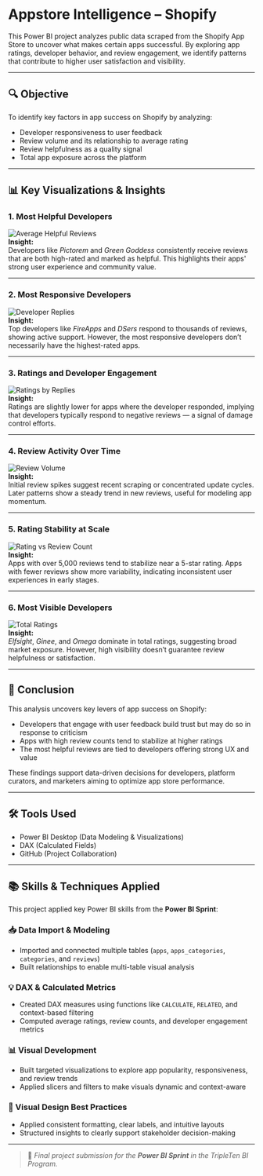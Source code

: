 # Appstore Intelligence – Shopify

This Power BI project analyzes public data scraped from the Shopify App Store to uncover what makes certain apps successful. By exploring app ratings, developer behavior, and review engagement, we identify patterns that contribute to higher user satisfaction and visibility.

---

## 🔍 Objective

To identify key factors in app success on Shopify by analyzing:

- Developer responsiveness to user feedback  
- Review volume and its relationship to average rating  
- Review helpfulness as a quality signal  
- Total app exposure across the platform

---

## 📊 Key Visualizations & Insights

### 1. Most Helpful Developers  
![Average Helpful Reviews](visualizations/average_of_helpful_reviews_by_developer.png)  
**Insight:**  
Developers like *Pictorem* and *Green Goddess* consistently receive reviews that are both high-rated and marked as helpful. This highlights their apps' strong user experience and community value.

---

### 2. Most Responsive Developers  
![Developer Replies](visualizations/sum_of_deleoper_answered_by_developer.png)  
**Insight:**  
Top developers like *FireApps* and *DSers* respond to thousands of reviews, showing active support. However, the most responsive developers don’t necessarily have the highest-rated apps.

---

### 3. Ratings and Developer Engagement  
![Ratings by Replies](visualizations/average_of_rating_by_developer_answered.png)  
**Insight:**  
Ratings are slightly lower for apps where the developer responded, implying that developers typically respond to negative reviews — a signal of damage control efforts.

---

### 4. Review Activity Over Time  
![Review Volume](visualizations/sum_of_reviews_count_by_last_mod.png)  
**Insight:**  
Initial review spikes suggest recent scraping or concentrated update cycles. Later patterns show a steady trend in new reviews, useful for modeling app momentum.

---

### 5. Rating Stability at Scale  
![Rating vs Review Count](visualizations/average_of_rating_by_reviews_count.png)  
**Insight:**  
Apps with over 5,000 reviews tend to stabilize near a 5-star rating. Apps with fewer reviews show more variability, indicating inconsistent user experiences in early stages.

---

### 6. Most Visible Developers  
![Total Ratings](visualizations/sum_of_rating_by_developer.png)  
**Insight:**  
*Elfsight*, *Ginee*, and *Omega* dominate in total ratings, suggesting broad market exposure. However, high visibility doesn’t guarantee review helpfulness or satisfaction.

---

## 🧠 Conclusion

This analysis uncovers key levers of app success on Shopify:

- Developers that engage with user feedback build trust but may do so in response to criticism  
- Apps with high review counts tend to stabilize at higher ratings  
- The most helpful reviews are tied to developers offering strong UX and value

These findings support data-driven decisions for developers, platform curators, and marketers aiming to optimize app store performance.

---

## 🛠 Tools Used

- Power BI Desktop (Data Modeling & Visualizations)  
- DAX (Calculated Fields)  
- GitHub (Project Collaboration)

---

## 📚 Skills & Techniques Applied

This project applied key Power BI skills from the **Power BI Sprint**:

### 📥 Data Import & Modeling
- Imported and connected multiple tables (`apps`, `apps_categories`, `categories`, and `reviews`)  
- Built relationships to enable multi-table visual analysis

### 💡 DAX & Calculated Metrics
- Created DAX measures using functions like `CALCULATE`, `RELATED`, and context-based filtering  
- Computed average ratings, review counts, and developer engagement metrics

### 📊 Visual Development
- Built targeted visualizations to explore app popularity, responsiveness, and review trends  
- Applied slicers and filters to make visuals dynamic and context-aware

### 🎨 Visual Design Best Practices
- Applied consistent formatting, clear labels, and intuitive layouts  
- Structured insights to clearly support stakeholder decision-making

---

> 🚀 *Final project submission for the **Power BI Sprint** in the TripleTen BI Program.*
